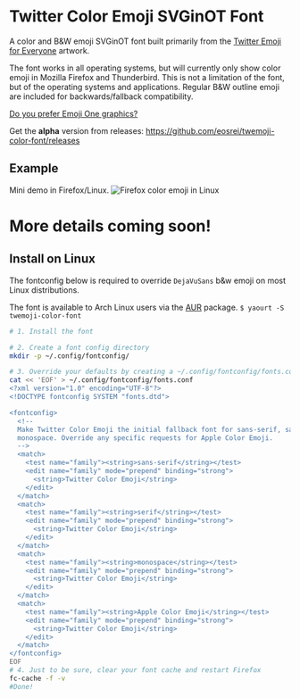 # Twitter Color Emoji SVGinOT Font
A color and B&W emoji SVGinOT font built primarily from the
[Twitter Emoji for Everyone][1] artwork.

The font works in all operating systems, but will currently only show color
emoji in Mozilla Firefox and Thunderbird. This is not a limitation of the font,
but of the operating systems and applications. Regular B&W outline emoji are
included for backwards/fallback compatibility.

[Do you prefer Emoji One graphics?][2]

[1]: https://github.com/twitter/twemoji
[2]: https://github.com/eosrei/emojione-color-font

Get the **alpha** version from releases: https://github.com/eosrei/twemoji-color-font/releases

## Example

Mini demo in Firefox/Linux.
![Firefox color emoji in Linux](images/twemoji-font-demo.png?raw=true)

# More details coming soon!

## Install on Linux

The fontconfig below is required to override `DejaVuSans` b&w emoji
on most Linux distributions.

The font is available to Arch Linux users via the [AUR](https://aur.archlinux.org/packages/twemoji-color-font) package. `$ yaourt -S twemoji-color-font`

```sh
# 1. Install the font

# 2. Create a font config directory
mkdir -p ~/.config/fontconfig/

# 3. Override your defaults by creating a ~/.config/fontconfig/fonts.conf
cat << 'EOF' > ~/.config/fontconfig/fonts.conf
<?xml version="1.0" encoding="UTF-8"?>
<!DOCTYPE fontconfig SYSTEM "fonts.dtd">

<fontconfig>
  <!--
  Make Twitter Color Emoji the initial fallback font for sans-serif, sans, and
  monospace. Override any specific requests for Apple Color Emoji.
  -->
  <match>
    <test name="family"><string>sans-serif</string></test>
    <edit name="family" mode="prepend" binding="strong">
      <string>Twitter Color Emoji</string>
    </edit>
  </match>
  <match>
    <test name="family"><string>serif</string></test>
    <edit name="family" mode="prepend" binding="strong">
      <string>Twitter Color Emoji</string>
    </edit>
  </match>
  <match>
    <test name="family"><string>monospace</string></test>
    <edit name="family" mode="prepend" binding="strong">
      <string>Twitter Color Emoji</string>
    </edit>
  </match>
  <match>
    <test name="family"><string>Apple Color Emoji</string></test>
    <edit name="family" mode="prepend" binding="strong">
      <string>Twitter Color Emoji</string>
    </edit>
  </match>
</fontconfig>
EOF
# 4. Just to be sure, clear your font cache and restart Firefox
fc-cache -f -v
#Done!
```
